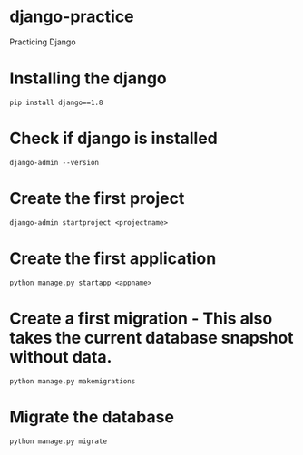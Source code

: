 # django-practice
Practicing Django

# Installing the django
`pip install django==1.8`

# Check if django is installed
`django-admin --version`

# Create the first project
`django-admin startproject <projectname>`

# Create the first application
`python manage.py startapp <appname>`

# Create a first migration - This also takes the current database snapshot without data.
`python manage.py makemigrations` 

# Migrate the database
`python manage.py migrate`